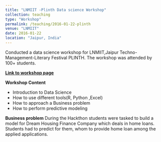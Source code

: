 ```yaml
---
title: "LNMIIT -Plinth Data science Workshop"
collection: teaching
type: "Workshop"
permalink: /teaching/2016-01-22-plinth
venue: "LNMIIT"
date: 2016-01-22
location: "Jaipur, India"
---
```


Conducted a data science workshop for LNMIIT,Jaipur Techno-Management-Literary Festival PLINTH. The workshop was attended by 100+ students.

**[Link to workshop page](http://www.plinth.lnmiit.ac.in/workshop/w1.html)**

**Workshop Content**
* Introduction to Data Science
* How to use different tools(R, Python ,Excel)
* How to approach a Business problem
* How to perform predictive modeling

**Business problem**
During the Hackthon students were tasked to build a model for Dream Housing Finance Company which deals in home loans. Students had to predict for them, whom to provide home loan among the applied applications.
